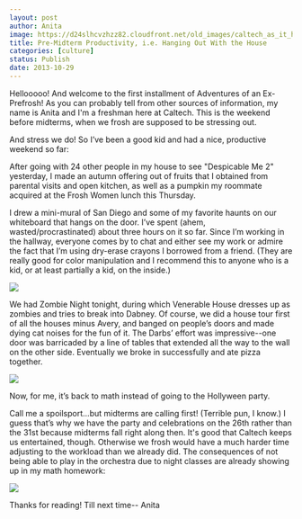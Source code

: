 ```yaml
---
layout: post
author: Anita
image: https://d24slhcvzhzz82.cloudfront.net/old_images/caltech_as_it_happens/6a0105349b8251970b019b005b21e7970b.jpg
title: Pre-Midterm Productivity, i.e. Hanging Out With the House
categories: [culture]
status: Publish
date: 2013-10-29
---
```


Hellooooo! And welcome to the first installment of Adventures of an Ex-Prefrosh!
As you can probably tell from other sources of information, my name is Anita and I'm a freshman here at Caltech. This
is the weekend before midterms, when we frosh are supposed to be stressing out.

And stress we do! So I’ve been a good kid and had a nice, productive weekend so
far:

After going with 24 other people in my house to see "Despicable Me 2" yesterday, I made an autumn offering out of fruits that I obtained from parental visits and open kitchen, as well as a pumpkin my roommate acquired at the Frosh Women lunch this Thursday.

I drew a mini-mural of San Diego and some of my favorite haunts on our
whiteboard that hangs on the door. I’ve spent (ahem, wasted/procrastinated) about
three hours on it so far. Since I’m working in the hallway, everyone comes by
to chat and either see my work or admire the fact that I’m using dry-erase
crayons I borrowed from a friend. (They are really good for color manipulation
and I recommend this to anyone who is a kid, or at least partially a kid, on the inside.)


![](https://d24slhcvzhzz82.cloudfront.net/old_images/caltech_as_it_happens/6a0105349b8251970b019b005b748c970d.jpg)

We had Zombie Night tonight, during which Venerable House dresses up as zombies
and tries to break into Dabney. Of course, we did a house tour first of all the houses minus Avery, and banged
on people’s doors and made dying cat noises for the fun of it. The Darbs’
effort was impressive--one door was barricaded by a line of tables that
extended all the way to the wall on the other side. Eventually we broke in
successfully and ate pizza together.


![](https://d24slhcvzhzz82.cloudfront.net/old_images/caltech_as_it_happens/6a0105349b8251970b019b005b756a970d.jpg)

Now, for me, it’s back to math instead of going to the Hollyween party.

Call me a spoilsport...but midterms are calling first! (Terrible pun, I know.) I guess that’s why we have
the party and celebrations on the 26th rather than the 31st
because midterms fall right along then. It's good that Caltech keeps us entertained, though. Otherwise we frosh would have a much harder time adjusting to the workload than we already did. 
The consequences of not being able to play in the orchestra due to night classes are already showing up in my math homework:


![](https://d24slhcvzhzz82.cloudfront.net/old_images/caltech_as_it_happens/6a0105349b8251970b019b005b0f28970c.jpg)

Thanks for reading! Till next time--
Anita 
